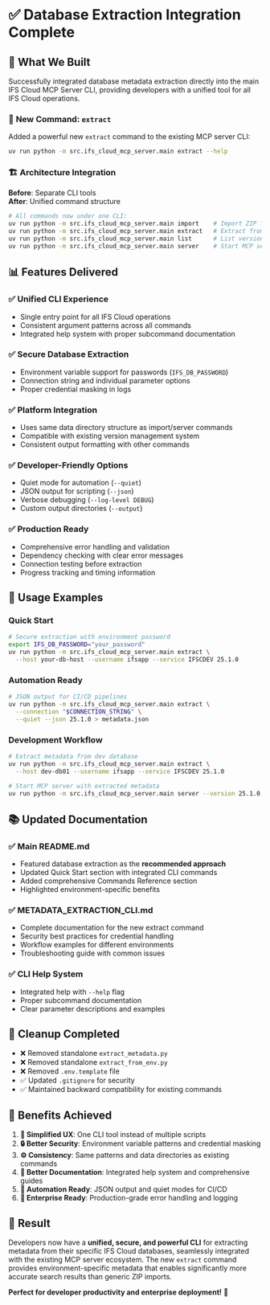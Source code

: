 # ✅ Database Extraction Integration Complete

## 🎉 **What We Built**

Successfully integrated database metadata extraction directly into the main IFS Cloud MCP Server CLI, providing developers with a unified tool for all IFS Cloud operations.

### 🔧 **New Command: `extract`**

Added a powerful new `extract` command to the existing MCP server CLI:

```bash
uv run python -m src.ifs_cloud_mcp_server.main extract --help
```

### 🏗️ **Architecture Integration**

**Before**: Separate CLI tools  
**After**: Unified command structure

```bash
# All commands now under one CLI:
uv run python -m src.ifs_cloud_mcp_server.main import    # Import ZIP files
uv run python -m src.ifs_cloud_mcp_server.main extract   # Extract from database
uv run python -m src.ifs_cloud_mcp_server.main list      # List versions
uv run python -m src.ifs_cloud_mcp_server.main server    # Start MCP server
```

## 📊 **Features Delivered**

### ✅ **Unified CLI Experience**

- Single entry point for all IFS Cloud operations
- Consistent argument patterns across all commands
- Integrated help system with proper subcommand documentation

### ✅ **Secure Database Extraction**

- Environment variable support for passwords (`IFS_DB_PASSWORD`)
- Connection string and individual parameter options
- Proper credential masking in logs

### ✅ **Platform Integration**

- Uses same data directory structure as import/server commands
- Compatible with existing version management system
- Consistent output formatting with other commands

### ✅ **Developer-Friendly Options**

- Quiet mode for automation (`--quiet`)
- JSON output for scripting (`--json`)
- Verbose debugging (`--log-level DEBUG`)
- Custom output directories (`--output`)

### ✅ **Production Ready**

- Comprehensive error handling and validation
- Dependency checking with clear error messages
- Connection testing before extraction
- Progress tracking and timing information

## 🎯 **Usage Examples**

### **Quick Start**

```bash
# Secure extraction with environment password
export IFS_DB_PASSWORD="your_password"
uv run python -m src.ifs_cloud_mcp_server.main extract \
  --host your-db-host --username ifsapp --service IFSCDEV 25.1.0
```

### **Automation Ready**

```bash
# JSON output for CI/CD pipelines
uv run python -m src.ifs_cloud_mcp_server.main extract \
  --connection "$CONNECTION_STRING" \
  --quiet --json 25.1.0 > metadata.json
```

### **Development Workflow**

```bash
# Extract metadata from dev database
uv run python -m src.ifs_cloud_mcp_server.main extract \
  --host dev-db01 --username ifsapp --service IFSCDEV 25.1.0

# Start MCP server with extracted metadata
uv run python -m src.ifs_cloud_mcp_server.main server --version 25.1.0
```

## 📚 **Updated Documentation**

### ✅ **Main README.md**

- Featured database extraction as the **recommended approach**
- Updated Quick Start section with integrated CLI commands
- Added comprehensive Commands Reference section
- Highlighted environment-specific benefits

### ✅ **METADATA_EXTRACTION_CLI.md**

- Complete documentation for the new extract command
- Security best practices for credential handling
- Workflow examples for different environments
- Troubleshooting guide with common issues

### ✅ **CLI Help System**

- Integrated help with `--help` flag
- Proper subcommand documentation
- Clear parameter descriptions and examples

## 🧹 **Cleanup Completed**

- ❌ Removed standalone `extract_metadata.py`
- ❌ Removed standalone `extract_from_env.py`
- ❌ Removed `.env.template` file
- ✅ Updated `.gitignore` for security
- ✅ Maintained backward compatibility for existing commands

## 🚀 **Benefits Achieved**

1. **🎯 Simplified UX**: One CLI tool instead of multiple scripts
2. **🔒 Better Security**: Environment variable patterns and credential masking
3. **⚙️ Consistency**: Same patterns and data directories as existing commands
4. **📖 Better Documentation**: Integrated help system and comprehensive guides
5. **🤖 Automation Ready**: JSON output and quiet modes for CI/CD
6. **🏢 Enterprise Ready**: Production-grade error handling and logging

## 🎉 **Result**

Developers now have a **unified, secure, and powerful CLI** for extracting metadata from their specific IFS Cloud databases, seamlessly integrated with the existing MCP server ecosystem. The new `extract` command provides environment-specific metadata that enables significantly more accurate search results than generic ZIP imports.

**Perfect for developer productivity and enterprise deployment!** 🚀
